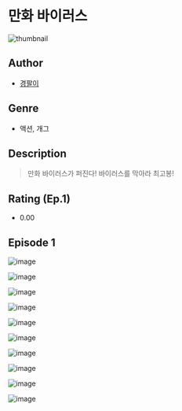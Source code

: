 # 만화 바이러스
![thumbnail](https://image-comic.pstatic.net/user_contents_data/challenge_comic/2023/05/25/364072/upload_3631698340642698037_480x623.jpeg)

## Author
- [경팔이](https://comic.naver.com/artistTitle?id=364072)

## Genre
- 액션, 개그

## Description
> 만화 바이러스가 퍼진다! 바이러스를 막아라 최고봉!


## Rating (Ep.1)
- 0.00

## Episode 1
![image](https://image-comic.pstatic.net/user_contents_data/challenge_comic/2023/05/25/364072/upload_7219378183407351863.jpeg)

![image](https://image-comic.pstatic.net/user_contents_data/challenge_comic/2023/05/25/364072/upload_7076336316990240099.jpeg)

![image](https://image-comic.pstatic.net/user_contents_data/challenge_comic/2023/05/25/364072/upload_3977353799566111028.jpeg)

![image](https://image-comic.pstatic.net/user_contents_data/challenge_comic/2023/05/25/364072/upload_3763099648046283108.jpeg)

![image](https://image-comic.pstatic.net/user_contents_data/challenge_comic/2023/05/25/364072/upload_3979039544165360944.jpeg)

![image](https://image-comic.pstatic.net/user_contents_data/challenge_comic/2023/05/25/364072/upload_3618981166569304114.jpeg)

![image](https://image-comic.pstatic.net/user_contents_data/challenge_comic/2023/05/25/364072/upload_7363445001443947618.jpeg)

![image](https://image-comic.pstatic.net/user_contents_data/challenge_comic/2023/05/25/364072/upload_3775758540165440611.jpeg)

![image](https://image-comic.pstatic.net/user_contents_data/challenge_comic/2023/05/25/364072/upload_3833233105342587697.jpeg)

![image](https://image-comic.pstatic.net/user_contents_data/challenge_comic/2023/05/25/364072/upload_7161680202571526966.jpeg)
